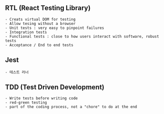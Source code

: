 ## RTL (React Testing Library)

    - Creats virtual DOM for testing
    - Allow tesing without a browser
    - Unit tests : very easy to pinpoint failures
    - Integration tests
    - Functional tests : close to how users interact with software, robust tests
    - Acceptance / End to end tests

## Jest

    - 테스트 러너

## TDD (Test Driven Development)

    - Write tests before writing code
    - red-green testing
    - part of the coding process, not a "chore" to do at the end
